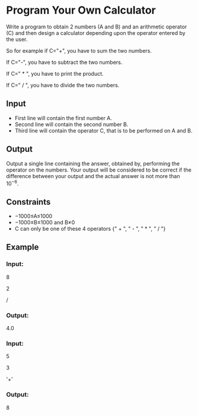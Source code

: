 # Program Your Own Calculator

Write a program to obtain 2 numbers (A and B) and an arithmetic operator (C) and then design a calculator depending upon the operator entered by the user.

So for example if C="+", you have to sum the two numbers.

If C="-", you have to subtract the two numbers.

If C=" * ", you have to print the product.

If C=" / ", you have to divide the two numbers.

## Input

- First line will contain the first number A.
- Second line will contain the second number B.
- Third line will contain the operator C, that is to be performed on A and B.

## Output

Output a single line containing the answer, obtained by, performing the operator on the numbers. 
Your output will be considered to be correct if the difference between your output and the actual answer is not more than 10<sup>−6</sup>.

## Constraints

- −1000≤A≤1000
- −1000≤B≤1000 and B≠0
- C can only be one of these 4 operators {" + ", " - ", " * ", " / "}

## Example

### Input:

8

2

/

### Output:

4.0

### Input:

5

3

'+'

### Output:

8
